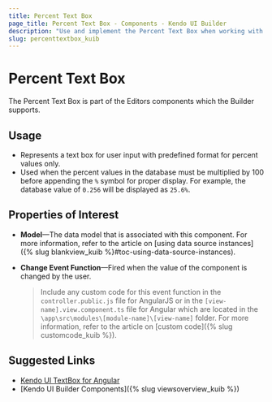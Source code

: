 ```yaml
---
title: Percent Text Box
page_title: Percent Text Box - Components - Kendo UI Builder
description: "Use and implement the Percent Text Box when working with the Kendo UI Builder tool for creating and managing Angular and AngularJS-based web applications."
slug: percenttextbox_kuib
---
```


# Percent Text Box

The Percent Text Box is part of the Editors components which the Builder supports.

## Usage

* Represents a text box for user input with predefined format for percent values only.
* Used when the percent values in the database must be multiplied by 100 before appending the `%` symbol for proper display. For example, the database value of `0.256` will be displayed as `25.6%`.

## Properties of Interest

* **Model**&mdash;The data model that is associated with this component. For more information, refer to the article on [using data source instances]({% slug blankview_kuib %}#toc-using-data-source-instances).
* **Change Event Function**&mdash;Fired when the value of the component is changed by the user.

    > Include any custom code for this event function in the `controller.public.js` file for AngularJS or in the `[view-name].view.component.ts` file for Angular which are located in the `\app\src\modules\[module-name]\[view-name]` folder. For more information, refer to the article on [custom code]({% slug customcode_kuib %}).

## Suggested Links

* [Kendo UI TextBox for Angular](https://www.telerik.com/kendo-angular-ui/components/inputs/textbox/)
* [Kendo UI Builder Components]({% slug viewsoverview_kuib %})
